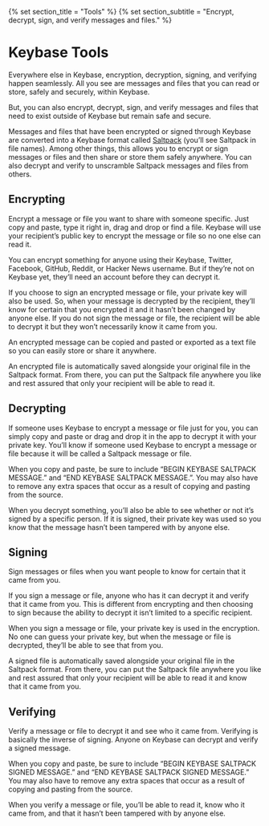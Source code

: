 {% set section_title = "Tools" %}
{% set section_subtitle = "Encrypt, decrypt, sign, and verify messages and files." %}

# Keybase Tools
Everywhere else in Keybase, encryption, decryption, signing, and verifying happen seamlessly. All you see are messages and files that you can read or store, safely and securely, within Keybase. 

But, you can also encrypt, decrypt, sign, and verify messages and files that need to exist outside of Keybase but remain safe and secure. 

Messages and files that have been encrypted or signed through Keybase are converted into a Keybase format called [Saltpack](https://saltpack.org/) (you’ll see Saltpack in file names). Among other things, this allows you to encrypt or sign messages or files and then share or store them safely anywhere. You can also decrypt and verify to unscramble Saltpack messages and files from others.

## Encrypting
Encrypt a message or file you want to share with someone specific. Just copy and paste, type it right in, drag and drop or find a file. Keybase will use your recipient’s public key to encrypt the message or file so no one else can read it. 

You can encrypt something for anyone using their Keybase, Twitter, Facebook, GitHub, Reddit, or Hacker News username. But if they’re not on Keybase yet, they’ll need an account before they can decrypt it. 

If you choose to sign an encrypted message or file, your private key will also be used. So, when your message is decrypted by the recipient, they’ll know for certain that you encrypted it and it hasn’t been changed by anyone else. If you do not sign the message or file, the recipient will be able to decrypt it but they won’t necessarily know it came from you.

An encrypted message can be copied and pasted or exported as a text file so you can easily store or share it anywhere. 

An encrypted file is automatically saved alongside your original file in the Saltpack format. From there, you can put the Saltpack file anywhere you like and rest assured that only your recipient will be able to read it.

## Decrypting
If someone uses Keybase to encrypt a message or file just for you, you can simply copy and paste or drag and drop it in the app to decrypt it with your private key. You’ll know if someone used Keybase to encrypt a message or file because it will be called a Saltpack message or file.

When you copy and paste, be sure to include “BEGIN KEYBASE SALTPACK MESSAGE.” and “END KEYBASE SALTPACK MESSAGE.”. You may also have to remove any extra spaces that occur as a result of copying and pasting from the source.

When you decrypt something, you’ll also be able to see whether or not it’s signed by a specific person. If it is signed, their private key was used so you know that the message hasn’t been tampered with by anyone else.

## Signing
Sign messages or files when you want people to know for certain that it came from you.

If you sign a message or file, anyone who has it can decrypt it and verify that it came from you. This is different from encrypting and then choosing to sign because the ability to decrypt it isn’t limited to a specific recipient. 

When you sign a message or file, your private key is used in the encryption. No one can guess your private key, but when the message or file is decrypted, they’ll be able to see that from you.

A signed file is automatically saved alongside your original file in the Saltpack format. From there, you can put the Saltpack file anywhere you like and rest assured that only your recipient will be able to read it and know that it came from you.

## Verifying
Verify a message or file to decrypt it and see who it came from. Verifying is basically the inverse of signing. Anyone on Keybase can decrypt and verify a signed message. 

When you copy and paste, be sure to include “BEGIN KEYBASE SALTPACK SIGNED MESSAGE.” and “END KEYBASE SALTPACK SIGNED MESSAGE.” You may also have to remove any extra spaces that occur as a result of copying and pasting from the source.

When you verify a message or file, you’ll be able to read it, know who it came from, and that it hasn’t been tampered with by anyone else. 